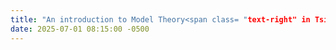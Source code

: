 ```yaml
---
title: "An introduction to Model Theory<span class= "text-right" in Tsinghua Reunion Conference></span>"
date: 2025-07-01 08:15:00 -0500
---
```

